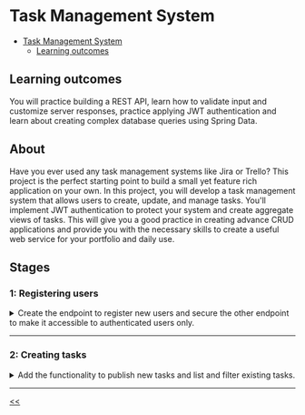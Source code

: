 # Task Management System

- [Task Management System](#task-management-system)
  - [Learning outcomes](#learning-outcomes)

## Learning outcomes
You will practice building a REST API, learn how to validate input and customize server responses, practice applying JWT authentication and learn about creating complex database queries using Spring Data.

## About
Have you ever used any task management systems like Jira or Trello? This project is the perfect starting point to build a small yet feature rich application on your own. In this project, you will develop a task management system that allows users to create, update, and manage tasks. You'll implement JWT authentication to protect your system and create aggregate views of tasks. This will give you a good practice in creating advance CRUD applications and provide you with the necessary skills to create a useful web service for your portfolio and daily use.

## Stages
### 1: Registering users
<details>
<summary>Create the endpoint to register new users and secure the other endpoint to make it accessible to authenticated users only.</summary>

#### 1.1 Description
In a task management system, you'll often be working with multiple users. Therefore, it's useful to begin by setting up the user registration process and API access. It's important you store user data in a database right from the start and set up the project accordingly.

You should provide a REST API for users. Now, you need to create two endpoints, one for user registration and another one for testing access control. Using Spring Security, you can secure these endpoints. To carry out tests, you should set up Spring Security correctly:

```java
@Bean
public SecurityFilterChain securityFilterChain(HttpSecurity http) throws Exception {
    return http
            .httpBasic(Customizer.withDefaults()) // enable basic HTTP authentication
            .authorizeHttpRequests(auth -> auth
                    // other matchers
                    .requestMatchers("/error").permitAll() // expose the /error endpoint
                    .requestMatchers("/actuator/shutdown").permitAll() // required for tests
                    .requestMatchers("/h2-console/**").permitAll() // expose H2 console
            )
            .csrf(AbstractHttpConfigurer::disable) // allow modifying requests from tests
            .sessionManagement(sessions ->
                    sessions.sessionCreationPolicy(SessionCreationPolicy.STATELESS) // no session
            )
            .build();
    }
```

Store all data in the H2 database on disk. Don't forget to include these lines in the `application.properties` file:
```
spring.datasource.url=jdbc:h2:file:../tms_db
spring.datasource.driverClassName=org.h2.Driver
spring.datasource.username=sa
spring.datasource.password=sa

spring.jpa.hibernate.ddl-auto=update

spring.h2.console.enabled=true
spring.h2.console.settings.trace=false
spring.h2.console.settings.web-allow-others=false
```

#### 1.2 Objectives
- Set up a `POST /api/accounts` endpoint that takes a unique email and password as a JSON object in this format:
  ```json
  {
    "email": <unique string>,
    "password": <string>
  }
  ```
  and responds with a `200 OK status` code. Check the request body. If the `email` or `password` are empty, blank, or missing, the endpoint should respond with a `400 BAD REQUEST` status code. The endpoint should also respond with a `400 BAD REQUEST` status code if the email format is invalid. Additionally, ensure that the password is at least 6 characters long. If the password is shorter than this, the endpoint should respond with a `400 BAD REQUEST` status code.

- Guarantee each user has a unique email address. If a registration request includes an email address already in the system, the user registration endpoint should respond with a `409 CONFLICT` status code. Treat email addresses as case-insensitive, so `address@domain.net` and `ADDRESS@DOMAIN.NET` are regarded as the same address.

- Create a `GET /api/tasks` endpoint that responds with a `200 OK` status code.

- Enable security and require users to authenticate using basic HTTP authentication to access the `GET /api/tasks` endpoint. If a user tries to access it without providing a valid username and password, the service should respond with a `401 UNAUTHORIZED` status code.

- Ensure that all data remains even after the server restarts.

#### 1.3 Examples
**Example 1.** *request to `POST /accounts` endpoint:*

*Request body:*
```json
{
  "email": "address@domain.net",
  "password": "password"
}
```

*Response code:* `200 OK`

**Example 2.** *request to `POST /accounts` endpoint with an invalid request body:*

*Request body:*
```json
{
  "email": "address",
  "password": ""
}
```

*Response code:* `400 BAD REQUEST`

**Example 3.** *request to `POST /accounts` endpoint with an email address that's already taken:*

*Request body:*
```json
{
  "email": "ADDRESS@DOMAIN.NET",
  "password": "password"
}
```

*Response code:* `409 CONFLICT`

**Example 4.** *request to `GET /tasks` endpoint with correct credentials:*

*Response code:* `200 OK`

**Example 5.** *request to `GET /tasks` endpoint with incorrect credentials:*

*Response code:* `401 UNAUTHORIZED`

</details>

<hr/>

### 2: Creating tasks
<details>
<summary>Add the functionality to publish new tasks and list and filter existing tasks.</summary>

#### 2.1 Description
In the last stage, you enabled users to register on the Task Management System. They should now be able to create tasks and view those created by others. Additionally, you need to implement a function that allows filtering tasks by their author for user convenience.

A task should be a straightforward object encompassing a title, which should never be blank or empty, a description explaining the task's essence, and a status indicating its current state. The task should also hold information about the user who created it and who will own the task.

Any authenticated user should have the ability to create a task and view a list of all tasks in the system. To make it user-friendly, arrange the task list so that the most recent tasks show up first.

#### 2.2 Objectives
- Create the `POST /api/tasks` endpoint to accept a JSON request body with new task details:
    ```json
    {
      "title": <string, not null, not blank>,
      "description": <string, not null, not blank>
    }
    ```

    If the request body is valid, the endpoint should respond with `200 OK` status code and a JSON response body:
    ```json
    {
      "id": <string>,
      "title": <string>,
      "description": <string>,
      "status": "CREATED",
      "author": <string>
    }
    ```

    The `id` field is a string representation of the task's unique identifier. This doesn't mean that the identifier must be a string, but the response body should present it as a string value to not depend on the database implementation. The `author` field should feature the author email in lowercase.
    If the request body is not valid, the endpoint should return a `400 BAD REQUEST` status code.

- Modify the `GET /api/tasks` endpoint to respond with `200 OK` status code and return a JSON array of all created tasks, or an empty array if no tasks exist. Each array's element should follow the same format as mentioned above:
    ```json
    [
      {
        "id": <string>,
        "title": <string>,
        "description": <string>,
        "status": "CREATED",
        "author": <string>
      },
      // other tasks
    ]
    ```

    The array should display newer tasks first.

- The `GET /api/tasks` endpoint should also accept an optional `author` parameter to return an array of tasks authored by a particular user. Treat this parameter as case insensitive:
    ```
    GET /api/tasks?author=address@domain.net
    ```

- Only authenticated users should have access to the tasks endpoints. If accessed by unauthorized users, respond with a `401 UNAUTHORIZED` status code.

- Store all data in the database.

#### 2.3 Examples
**Example 1.** *request to 'POST /api/tasks' endpoint by a registered user with valid credentials (username=user1@mail.com):*

*Request body:*
```json
{
  "title": "new task",
  "description": "a task for anyone"
}
```

*Response code:* `200 OK`

*Response body:*
```json
{
  "id": "1",
  "title": "new task",
  "description": "a task for anyone",
  "status": "CREATED",
  "author": "user1@mail.com"
}
```

**Example 2.** *request to 'POST /api/tasks' endpoint with an invalid request body by an authenticated user:*

*Request body:*
```json
{
  "title": "",
  "description": "a task for anyone"
}
```

*Response code:* `400 BAD REQUEST`

**Example 3.** *request to 'POST /api/developers/signup' endpoint with invalid credentials:*

*Request body:*
```json
{
  "title": "new task",
  "description": "a task for anyone"
}
```

*Response code:* `401 UNAUTHORIZED`

**Example 4.** *request to 'GET /api/tasks' endpoint with valid user credentials:*

*Response code:* `200 OK`

*Response body:*
```json
[
  {
    "id": "1",
    "title": "new task",
    "description": "a task for anyone",
    "status": "CREATED",
    "author": "user1@mail.com"
  }
]
```

**Example 5.** *request to 'GET /api/tasks?author=USER1@mail.com' with valid user credentials:*

*Response code:* `200 OK`

*Response body:*
```json
[
  {
    "id": "1",
    "title": "new task",
    "description": "a task for anyone",
    "status": "CREATED",
    "author": "user1@mail.com"
  }
]
```

</details>

<hr/>

[<<](https://github.com/eucarizan/hs-java-backend/blob/main/README.md)
<!--
<summary>Introduce JWT authentication to let users use tokens to authenticate to access the API.</summary>
<summary>Allow users to assign their tasks to other users and change the task statuses.</summary>
<summary>Allow users to post comments to tasks and see all the comments for each task.</summary>
-->
<!--
:%s/\(Sample \(Input\|Output\) \d:\)\n\(.*\)/```\r\r**\1**\r```\3/gc

###
<details>
<summary></summary>

#### Description

#### Examples

</details>

<hr/>
-->
<!--
# format example
s_\(Example \d\.\) \(\w\+\) \(request to\) \(/[a-zA-Z0-9/?=@\.]\+\)\+ \(.*:\)_**\1** *\3 \'\2 \4\' \5*_gc

# format request body
s_\(Request body:\)\n_\*\1\*\r```_gc

# format response code after response body
s_}\n\n\(Response code:\)\(.*\)_}\r```\r\r*\1\* `\2`_gc

# format response code not after response body
s_\n\(Response code:\) \(.*\)_\r*\1\* `\2`_gc

# format request body
s_\(Response body:\)\n_\*\1\*\r```_gc
-->
